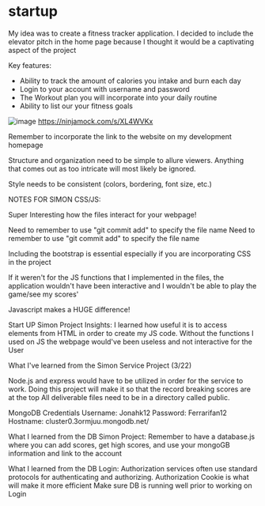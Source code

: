 # startup
My idea was to create a fitness tracker application. I decided to include the elevator pitch in the home page because I thought it would be a captivating aspect of the project

Key features: 
  - Ability to track the amount of calories you intake and burn each day
  - Login to your account with username and password
  - The Workout plan you will incorporate into your daily routine
  - Ability to list our your fitness goals

![image](https://user-images.githubusercontent.com/101172114/215017870-f5089c23-8ccc-47ae-9d12-81a4b1f1105e.png)
https://ninjamock.com/s/XL4WVKx

Remember to incorporate the link to the website on my development homepage

Structure and organization need to be simple to allure viewers. Anything that comes out as too intricate will most likely be ignored.

Style needs to be consistent (colors, bordering, font size, etc.)

NOTES FOR SIMON CSS/JS:

Super Interesting how the files interact for your webpage!

Need to remember to use "git commit add" to specify the file name
Need to remember to use "git commit add" to specify the file name

Including the bootstrap is essential especially if you are incorporating CSS in the project

If it weren't for the JS functions that I implemented in the files, the application wouldn't have been interactive and I wouldn't be able to play the game/see my scores'

Javascript makes a HUGE difference!

Start UP Simon Project Insights:
I learned how useful it is to access elements from HTML in order to create my JS code. 
Without the functions I used on JS the webpage would've been useless and not interactive for the User

What I've learned from the Simon Service Project (3/22)

Node.js and express would have to be utilized in order for the service to work.
Doing this project will make it so that the record breaking scores are at the top
All deliverable files need to be in a directory called public.

MongoDB Credentials
Username: Jonahk12
Password: Ferrarifan12
Hostname: cluster0.3ormjuu.mongodb.net/

What I learned from the DB Simon Project:
Remember to have a database.js where you can add scores, get high scores, and use your mongoGB information and link to the account

What I learned from the DB Login:
Authorization services often use standard protocols for authenticating and authorizing. 
Authorization Cookie is what will make it more efficient
Make sure DB is running well prior to working on Login
